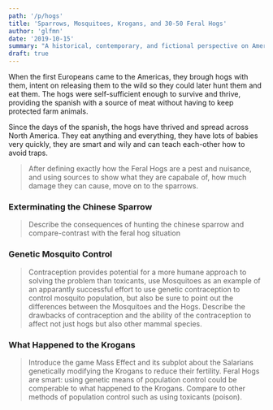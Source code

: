 ```yaml
---
path: '/p/hogs'
title: 'Sparrows, Mosquitoes, Krogans, and 30-50 Feral Hogs'
author: 'glfmn'
date: '2019-10-15'
summary: "A historical, contemporary, and fictional perspective on America's feral hog problem."
draft: true
---
```


When the first Europeans came to the Americas, they brough hogs with them, intent on releasing them to the wild so they could later hunt them and eat them.  The hogs were self-sufficient enough to survive and thrive, providing the spanish with a source of meat without having to keep protected farm animals.

Since the days of the spanish, the hogs have thrived and spread across North America.  They eat anything and everything, they have lots of babies very quickly, they are smart and wily and can teach each-other how to avoid traps.

> After defining exactly how the Feral Hogs are a pest and nuisance, and using sources to show what they are capabale of, how much damage they can cause, move on to the sparrows.

### Exterminating the Chinese Sparrow

> Describe the consequences of hunting the chinese sparrow and compare-contrast with the feral hog situation

### Genetic Mosquito Control

> Contraception provides potential for a more humane approach to solving the problem than toxicants, use Mosquitoes as an example of an apparantly successful effort to use genetic contraception to control mosquito population, but also be sure to point out the differences between the Mosquitoes and the Hogs.  Describe the drawbacks of contraception and the ability of the contraception to affect not just hogs but also other mammal species.

### What Happened to the Krogans

> Introduce the game Mass Effect and its subplot about the Salarians genetically modifying the Krogans to reduce their fertility.  Feral Hogs are smart: using genetic means of population control could be comperable to what happened to the Krogans.  Compare to other methods of population control such as using toxicants (poison).